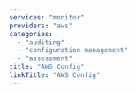 ```yaml
---
services: "monitor"
providers: "aws"
categories:
  - "auditing"
  - "configuration management"
  - "assessment"
title: "AWS Config"
linkTitle: "AWS Config"
---
```

